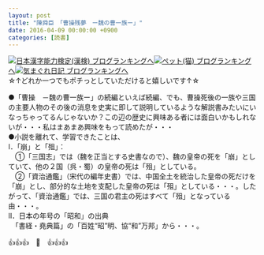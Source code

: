 ```yaml
---
layout: post
title: "陳舜臣　「曹操残夢　ー魏の曹一族ー」"
date: 2016-04-09 00:00:00 +0900
categories: [読書]
---
```


[![](/syuusyuu9701/assets/images/陳舜臣-「曹操残夢-ー魏の曹一族ー」-br_c_3028_1.gif)](http://blog.with2.net/link.php?1659096:3028 "日本漢字能力検定(漢検) ブログランキングへ")[日本漢字能力検定(漢検) ブログランキングへ](http://blog.with2.net/link.php?1659096:3028)[![](/syuusyuu9701/assets/images/陳舜臣-「曹操残夢-ー魏の曹一族ー」-br_c_1348_1.gif)](http://blog.with2.net/link.php?1659096:1348 "ペット(猫) ブログランキングへ")[ペット(猫) ブログランキングへ](http://blog.with2.net/link.php?1659096:1348)[![](/syuusyuu9701/assets/images/陳舜臣-「曹操残夢-ー魏の曹一族ー」-br_c_9257_1.gif)](http://blog.with2.net/link.php?1659096:9257 "気まぐれ日記 ブログランキングへ")[気まぐれ日記 ブログランキングへ](http://blog.with2.net/link.php?1659096:9257)  
☆↑どれか一つでもポチっとしていただけると嬉しいです↑☆  
  
●「曹操　－魏の曹一族ー」の続編といえば続編、でも、曹操死後の一族や三国の主要人物のその後の消息を史実に即して説明しているような解説書みたいにいなっちゃってるんじゃないか？この辺の歴史に興味ある者には面白いかもしれないが・・・私はまあまあ興味をもって読めたが・・・  
●小説を離れて、学習できたことは、  
Ⅰ．「崩」と「殂」：  
　①「三国志」では（魏を正当とする史書なので）、魏の皇帝の死を「崩」としていて、他の２国（呉・蜀）の皇帝の死は「殂」としている。  
　②「資治通鑑」（宋代の編年史書）では、中国全土を統治した皇帝の死だけを「崩」とし、部分的な土地を支配した皇帝の死は「殂」としている・・・。したがって、「資治通鑑」では、三国の君主の死はすべて「殂」となっている由・・・。  
Ⅱ．日本の年号の「昭和」の出典  
　「書経・堯典篇」の「百姓“昭”明、協“和”万邦」から・・・。  
  
👍👍👍　🐒　👍👍👍